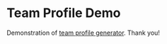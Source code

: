 # Team Profile Demo

Demonstration of [team profile generator](https://github.com/briancampbell003/module-10-team-profile-generator). Thank you!